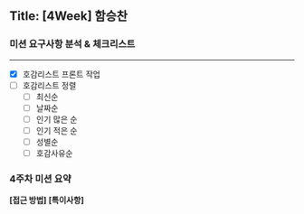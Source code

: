 ## Title: [4Week] 함승찬

### 미션 요구사항 분석 & 체크리스트

---
- [x] 호감리스트 프론트 작업
- [ ]  호감리스트 정렬
    - [ ]  최신순
    - [ ]  날짜순
    - [ ]  인기 많은 순
    - [ ]  인기 적은 순
    - [ ]  성별순
    - [ ]  호감사유순

### 4주차 미션 요약
**[접근 방법]**
**[특이사항]**
